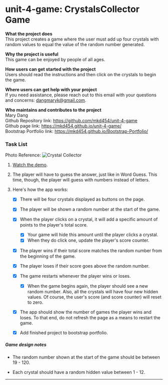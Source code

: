 # unit-4-game: CrystalsCollector Game

**What the project does**  
This project creates a game where the user must add up four crystals with random values to equal the value of the random number generated.

**Why the project is useful**  
This game can be enjoyed by people of all ages.

**How users can get started with the project**  
Users should read the instructions and then click on the crystals to begin the game.

**Where users can get help with your project**  
If you need assistance, please reach out to this email with your questions and concerns: <dangmaryk@gmail.com>.

**Who maintains and contributes to the project**  
Mary Dang  
Github Repository link: <https://github.com/mkd454/unit-4-game>  
Github page link: <https://mkd454.github.io/unit-4-game/>  
Bootstrap Portfolio link: <https://mkd454.github.io/Bootstrap-Portfolio/>

### Task List

Photo Reference: ![Crystal Collector](Images/1-CrystalCollector.jpg)

1. [Watch the demo](https://youtu.be/yNI0l2FMeCk).

2. The player will have to guess the answer, just like in Word Guess. This time, though, the player will guess with numbers instead of letters. 

3. Here's how the app works:

   - [x] There will be four crystals displayed as buttons on the page.

   - [x] The player will be shown a random number at the start of the game.

   - [x] When the player clicks on a crystal, it will add a specific amount of points to the player's total score. 

     - [x] Your game will hide this amount until the player clicks a crystal.
     - [x] When they do click one, update the player's score counter.

   - [x] The player wins if their total score matches the random number from the beginning of the game.

   - [x] The player loses if their score goes above the random number.

   - [x] The game restarts whenever the player wins or loses.

     - [x] When the game begins again, the player should see a new random number. Also, all the crystals will have four new hidden values. Of course, the user's score (and score counter) will reset to zero.

   - [x] The app should show the number of games the player wins and loses. To that end, do not refresh the page as a means to restart the game.

   - [x] Add finished project to bootstrap portfolio.

##### Game design notes

* The random number shown at the start of the game should be between 19 - 120.

* Each crystal should have a random hidden value between 1 - 12.

- - -
